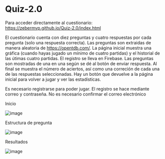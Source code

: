 # Quiz-2.0
Para acceder directamente al cuestionario: https://zebermvp.github.io/Quiz-2.0/index.html

El cuestionario cuenta con diez preguntas y cuatro respuestas por cada pregunta (solo una respuesta correcta). Las preguntas son extraidas de manera aleatoria de https://opentdb.com/. La página inicial muestra una gráfica (cuando hayas jugado un mínimo de cuatro partidas) y el historial de las útimas cuatro partidas. El registro se lleva en Firebase. Las preguntas son mostradas de una en una según se dé al botón de enviar respuesta. Al final se muestra el número de aciertos, así como una correción de cada una de las respuestas seleccionadas. Hay un botón que devuelve a la página inicial para volver a jugar y ver las estadísticas.

Es necesario registrarse para poder jugar. El registro se hace mediante correo y contraseña. No es necesario confirmar el correo electrónico

Inicio

![image](https://user-images.githubusercontent.com/106594858/212376051-454260f8-f524-4f5a-93f7-7b35f5bcca3c.png)

Estructura de pregunta

![image](https://user-images.githubusercontent.com/106594858/212376412-48cddf09-7e02-4950-a2d3-c81d40fc2ede.png)


Resultados

![image](https://user-images.githubusercontent.com/106594858/212381148-726e66eb-2b6c-4189-824d-74a5b73aaf70.png)
